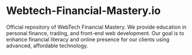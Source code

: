 # Webtech-Financial-Mastery.io
Official repository of WebTech Financial Mastery. We provide education in personal finance, trading, and front-end web development. Our goal is to enhance financial literacy and online presence for our clients using advanced, affordable technology.
